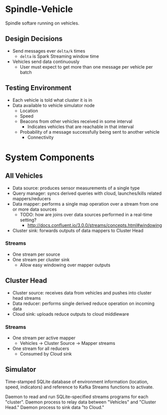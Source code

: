 # Spindle-Vehicle

Spindle softare running on vehicles.

## Desigin Decisions

- Send messages ever `delta/k` times
    - `delta` is Spark Streaming window time
- Vehicles send data continuously
    - User must expect to get more than one message per vehicle per batch

## Testing Environment

- Each vehicle is told what cluster it is in
- Data available to vehicle simulator node
    - Location
    - Speed
    - Beacons from other vehicles received in some interval
        - Indicates vehicles that are reachable in that interval
    - Probability of a message successfully being sent to another vehicle
        - Connectivity

# System Components

## All Vehicles

- Data source: produces sensor measurements of a single type
- Query manager: syncs derived queries with cloud, launches/kills related mappers/reducers
- Data mapper: performs a single map operation over a stream from one or more data sources
    - TODO: how are joins over data sources performed in a real-time setting?
        - <http://docs.confluent.io/3.0.0/streams/concepts.html#windowing>
- Cluster sink: forwards outputs of data mappers to Cluster Head

### Streams

- One stream per source
- One stream per cluster sink
    - Allow easy windowing over mapper outputs

## Cluster Head 

- Cluster source: receives data from vehicles and pushes into cluster head streams
- Data reducer: performs single derived reduce operation on incoming data
- Cloud sink: uploads reduce outputs to cloud middleware

### Streams

- One stream per active mapper
    - Vehicles -> Cluster Source -> Mapper streams
- One stream for all reducers
    - Consumed by Cloud sink

## Simulator

Time-stamped SQLite database of environment information (location, speed, indicators)
and reference to Kafka Streams functions to activate. 

Daemon to read and run SQLite-specified streams programs for each "cluster".
Daemon process to relay data between "Vehicles" and "Cluster Head."
Daemon process to sink data "to Cloud."
